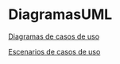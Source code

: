 # DiagramasUML
[Diagramas de casos de uso](https://github.com/RodrigoRivas89/SistemaGestionTurnos/blob/main/diagramas_de_casos_de_uso.md#diagramas-de-casos-de-uso)

[Escenarios de casos de uso](https://github.com/RodrigoRivas89/SistemaGestionTurnos/blob/main/escenarios_de_casos_de_uso.md#escenarios-de-casos-de-uso)
